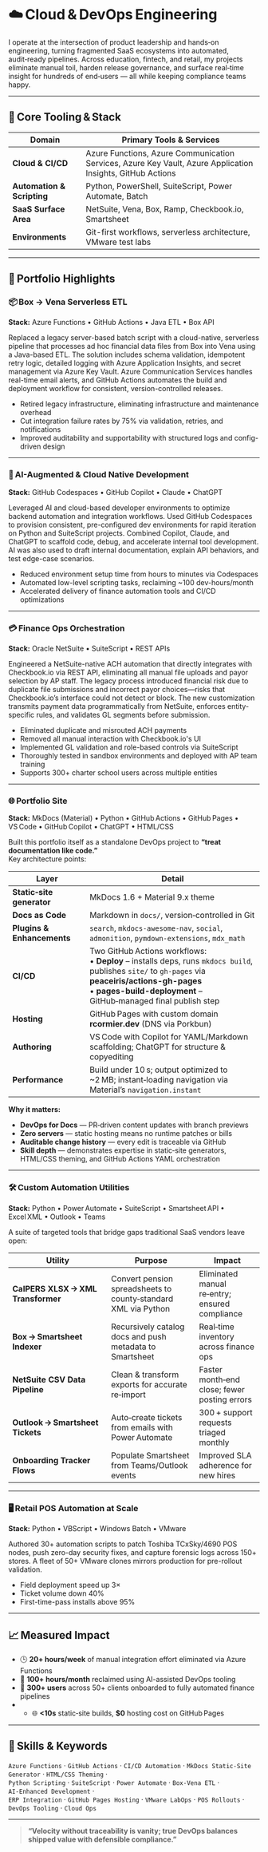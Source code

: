 # ☁️ Cloud & DevOps Engineering

I operate at the intersection of product leadership and hands‑on engineering, turning fragmented SaaS ecosystems into automated, audit‑ready pipelines. Across education, fintech, and retail, my projects eliminate manual toil, harden release governance, and surface real‑time insight for hundreds of end‑users — all while keeping compliance teams happy.

---

## 🔧 Core Tooling & Stack

| Domain | Primary Tools & Services |
|--------|--------------------------|
| **Cloud & CI/CD** | Azure Functions, Azure Communication Services, Azure Key Vault, Azure Application Insights, GitHub Actions |
| **Automation & Scripting** | Python, PowerShell, SuiteScript, Power Automate, Batch |
| **SaaS Surface Area** | NetSuite, Vena, Box, Ramp, Checkbook.io, Smartsheet |
| **Environments** | Git-first workflows, serverless architecture, VMware test labs |

---

## 🔁 Portfolio Highlights

### 📦 Box → Vena Serverless ETL
**Stack:** Azure Functions • GitHub Actions • Java ETL • Box API

Replaced a legacy server-based batch script with a cloud-native, serverless pipeline that processes ad hoc financial data files from Box into Vena using a Java-based ETL. The solution includes schema validation, idempotent retry logic, detailed logging with Azure Application Insights, and secret management via Azure Key Vault. Azure Communication Services handles real-time email alerts, and GitHub Actions automates the build and deployment workflow for consistent, version-controlled releases.

- Retired legacy infrastructure, eliminating infrastructure and maintenance overhead
- Cut integration failure rates by 75% via validation, retries, and notifications
- Improved auditability and supportability with structured logs and config-driven design

---

### 🤖 AI-Augmented & Cloud Native Development
**Stack:** GitHub Codespaces • GitHub Copilot • Claude • ChatGPT

Leveraged AI and cloud-based developer environments to optimize backend automation and integration workflows. Used GitHub Codespaces to provision consistent, pre-configured dev environments for rapid iteration on Python and SuiteScript projects. Combined Copilot, Claude, and ChatGPT to scaffold code, debug, and accelerate internal tool development. AI was also used to draft internal documentation, explain API behaviors, and test edge-case scenarios.

- Reduced environment setup time from hours to minutes via Codespaces
- Automated low-level scripting tasks, reclaiming ~100 dev-hours/month
- Accelerated delivery of finance automation tools and CI/CD optimizations

---

### 💳 Finance Ops Orchestration
**Stack:** Oracle NetSuite • SuiteScript • REST APIs

Engineered a NetSuite-native ACH automation that directly integrates with Checkbook.io via REST API, eliminating all manual file uploads and payor selection by AP staff. The legacy process introduced financial risk due to duplicate file submissions and incorrect payor choices—risks that Checkbook.io’s interface could not detect or block. The new customization transmits payment data programmatically from NetSuite, enforces entity-specific rules, and validates GL segments before submission.

- Eliminated duplicate and misrouted ACH payments
- Removed all manual interaction with Checkbook.io's UI
- Implemented GL validation and role-based controls via SuiteScript
- Thoroughly tested in sandbox environments and deployed with AP team training
- Supports 300+ charter school users across multiple entities

---

### 🌐 Portfolio Site 
**Stack:** MkDocs (Material) • Python • GitHub Actions • GitHub Pages • VS Code • GitHub Copilot • ChatGPT • HTML/CSS

Built this portfolio itself as a standalone DevOps project to **“treat documentation like code.”**  
Key architecture points:

| Layer | Detail |
|-------|--------|
| **Static‑site generator** | MkDocs 1.6 + Material 9.x theme |
| **Docs as Code** | Markdown in `docs/`, version‑controlled in Git |
| **Plugins & Enhancements** | `search`, `mkdocs-awesome-nav`, `social`, `admonition`, `pymdown-extensions`, `mdx_math` |
| **CI/CD** | Two GitHub Actions workflows:<br>• **Deploy** – installs deps, runs `mkdocs build`, publishes `site/` to `gh-pages` via **peaceiris/actions-gh-pages**<br>• **pages-build-deployment** – GitHub‑managed final publish step |
| **Hosting** | GitHub Pages with custom domain **rcormier.dev** (DNS via Porkbun) |
| **Authoring** | VS Code with Copilot for YAML/Markdown scaffolding; ChatGPT for structure & copyediting |
| **Performance** | Build under 10 s; output optimized to ~2 MB; instant‑loading navigation via Material’s `navigation.instant` |

**Why it matters:**

- **DevOps for Docs** — PR‑driven content updates with branch previews  
- **Zero servers** — static hosting means no runtime patches or bills  
- **Auditable change history** — every edit is traceable via GitHub  
- **Skill depth** — demonstrates expertise in static‑site generators, HTML/CSS theming, and GitHub Actions YAML orchestration  

---

### 🛠️ Custom Automation Utilities  
**Stack:** Python • Power Automate • SuiteScript • Smartsheet API • Excel XML • Outlook • Teams  

A suite of targeted tools that bridge gaps traditional SaaS vendors leave open:

| Utility | Purpose | Impact |
|---------|---------|--------|
| **CalPERS XLSX → XML Transformer** | Convert pension spreadsheets to county‑standard XML via Python | Eliminated manual re‑entry; ensured compliance |
| **Box → Smartsheet Indexer** | Recursively catalog docs and push metadata to Smartsheet | Real‑time inventory across finance ops |
| **NetSuite CSV Data Pipeline** | Clean & transform exports for accurate re‑import | Faster month‑end close; fewer posting errors |
| **Outlook → Smartsheet Tickets** | Auto‑create tickets from emails with Power Automate | 300 + support requests triaged monthly |
| **Onboarding Tracker Flows** | Populate Smartsheet from Teams/Outlook events | Improved SLA adherence for new hires |


---

### 🖥️ Retail POS Automation at Scale
**Stack:** Python • VBScript • Windows Batch • VMware

Authored 30+ automation scripts to patch Toshiba TCxSky/4690 POS nodes, push zero-day security fixes, and capture forensic logs across 150+ stores. A fleet of 50+ VMware clones mirrors production for pre-rollout validation.

- Field deployment speed up 3×
- Ticket volume down 40%
- First-time-pass installs above 95%

---

## 📈 Measured Impact

- 🕒 **20+ hours/week** of manual integration effort eliminated via Azure Functions    
- 🤖 **100+ hours/month** reclaimed using AI-assisted DevOps tooling  
- 🧾 **300+ users** across 50+ clients onboarded to fully automated finance pipelines
- - 🌐 **<10s** static‑site builds, **$0** hosting cost on GitHub Pages  

---

## 🔑 Skills & Keywords

`Azure Functions` · `GitHub Actions` · `CI/CD Automation` · `MkDocs Static‑Site Generator` · `HTML/CSS Theming` ·  
`Python Scripting` · `SuiteScript` · `Power Automate` · `Box‑Vena ETL` · `AI‑Enhanced Development` ·  
`ERP Integration` · `GitHub Pages Hosting` · `VMware LabOps` · `POS Rollouts` · `DevOps Tooling` · `Cloud Ops`

---

> **“Velocity without traceability is vanity; true DevOps balances shipped value with defensible compliance.”**

